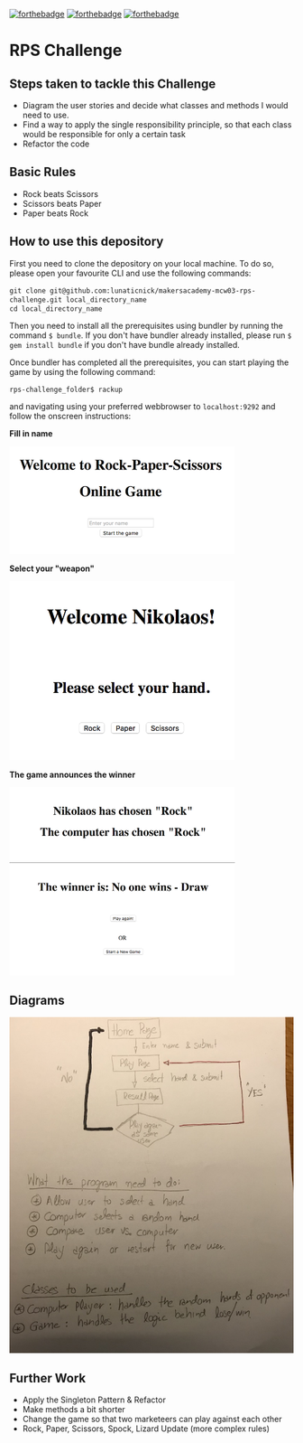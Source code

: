 [![forthebadge](http://forthebadge.com/images/badges/made-with-ruby.svg)](http://forthebadge.com)
[![forthebadge](http://forthebadge.com/images/badges/uses-html.svg)](http://forthebadge.com)
[![forthebadge](http://forthebadge.com/images/badges/uses-git.svg)](http://forthebadge.com)



# RPS Challenge

## Steps taken to tackle this Challenge
- Diagram the user stories and decide what classes and methods I would need to use.
- Find a way to apply the single responsibility principle, so that each class would be responsible for only a certain task
- Refactor the code

## Basic Rules

- Rock beats Scissors
- Scissors beats Paper
- Paper beats Rock

## How to use this depository
First you need to clone the depository on your local machine. To do so, please open your favourite CLI and use the following commands:

```
git clone git@github.com:lunaticnick/makersacademy-mcw03-rps-challenge.git local_directory_name
cd local_directory_name
```

Then you need to install all the prerequisites using bundler by running the command ```$ bundle```. If you don't have bundler already installed, please run ```$ gem install bundle``` if you don't have bundle already installed.

Once bundler has completed all the prerequisites, you can start playing the game by using the following command:

```
rps-challenge_folder$ rackup

```
and navigating using your preferred webbrowser to ```localhost:9292``` and follow the onscreen instructions:

**Fill in name**

![Start Screen](./00_notes/selection.png)

**Select your "weapon"**

![Select Weapon](./00_notes/start.png)

**The game announces the winner**

![Winner Screen](./00_notes/decision.png)






## Diagrams

![Flow Chart Diagram](./00_notes/diagrams.JPG)

## Further Work
- Apply the Singleton Pattern & Refactor
- Make methods a bit shorter
- Change the game so that two marketeers can play against each other
- Rock, Paper, Scissors, Spock, Lizard Update (more complex rules)
